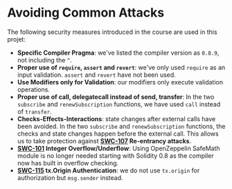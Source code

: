 # Avoiding Common Attacks

The following security measures introduced in the course are used in this projet:
- __Specific Compiler Pragma__: we've listed the compiler version as `0.8.9`, not including the `^`.
- __Proper use of `require`, `assert` and `revert`__: we've only used `require` as an input validation.
   `assert` and `revert` have not been used.
- __Use Modifiers only for Validation__: our modifiers only execute validation operations.
- __Proper use of call, delegatecall instead of send, transfer__: In the two `subscribe` and `renewSubscription` functions, we have used `call` instead of `transfer`.
- __Checks-Effects-Interactions__: state changes after external calls have been avoided. In the two `subscribe` and `renewSubscription` functions, the checks and state changes happen before the external call. This allows us to take protection against __[SWC-107](https://swcregistry.io/docs/SWC-107) Re-entrancy attacks__.
- __[SWC-101](https://swcregistry.io/docs/SWC-101) Integer Overflow/Underflow__: Using OpenZeppelin SafeMath module is no longer needed starting with Solidity 0.8 as the compiler now has built in overflow checking.
- __[SWC-115](https://swcregistry.io/docs/SWC-115) tx.Origin Authentication__: we do not use `tx.origin` for authorization but `msg.sender` instead.